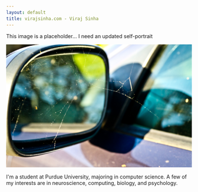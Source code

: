 ```yaml
---
layout: default
title: virajsinha.com - Viraj Sinha
---
```


This image is a placeholder... I need an updated self-portrait

<img src="photos/07.jpg">

I'm a student at Purdue University, majoring in computer science. A few of my interests are in neuroscience, computing, biology, and psychology.